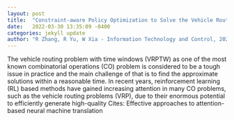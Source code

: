 ```yaml
---
layout: post
title:  "Constraint-aware Policy Optimization to Solve the Vehicle Routing Problem with Time Windows"
date:   2022-03-30 13:35:09 -0400
categories: jekyll update
author: "R Zhang, R Yu, W Xia - Information Technology and Control, 2022"
---
```

The vehicle routing problem with time windows (VRPTW) as one of the most known combinatorial operations (CO) problem is considered to be a tough issue in practice and the main challenge of that is to find the approximate solutions within a reasonable time. In recent years, reinforcement learning (RL) based methods have gained increasing attention in many CO problems, such as the vehicle routing problems (VRP), due to their enormous potential to efficiently generate high-quality Cites: Effective approaches to attention-based neural machine translation
